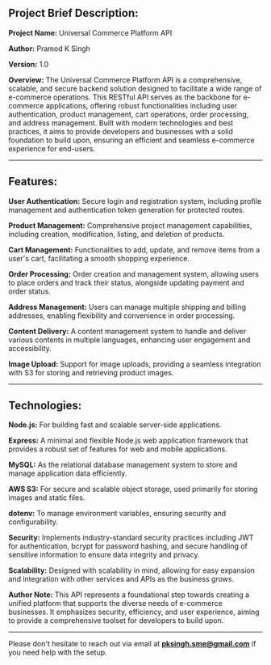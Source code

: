 
## Project Brief Description:

**Project Name:** Universal Commerce Platform API

**Author:** Pramod K Singh

**Version:** 1.0

**Overview:**
The Universal Commerce Platform API is a comprehensive, scalable, and secure backend solution designed to facilitate a wide range of e-commerce operations. This RESTful API serves as the backbone for e-commerce applications, offering robust functionalities including user authentication, product management, cart operations, order processing, and address management. Built with modern technologies and best practices, it aims to provide developers and businesses with a solid foundation to build upon, ensuring an efficient and seamless e-commerce experience for end-users.

---


## Features:

**User Authentication:** Secure login and registration system, including profile management and authentication token generation for protected routes.

**Product Management:** Comprehensive project management capabilities, including creation, modification, listing, and deletion of products.

**Cart Management:** Functionalities to add, update, and remove items from a user's cart, facilitating a smooth shopping experience.

**Order Processing:** Order creation and management system, allowing users to place orders and track their status, alongside updating payment and order status.

**Address Management:** Users can manage multiple shipping and billing addresses, enabling flexibility and convenience in order processing.

**Content Delivery:** A content management system to handle and deliver various contents in multiple languages, enhancing user engagement and accessibility.

**Image Upload:** Support for image uploads, providing a seamless integration with S3 for storing and retrieving product images.

---



## Technologies:

**Node.js:** For building fast and scalable server-side applications.

**Express:** A minimal and flexible Node.js web application framework that provides a robust set of features for web and mobile applications.

**MySQL:** As the relational database management system to store and manage application data efficiently.

**AWS S3:** For secure and scalable object storage, used primarily for storing images and static files.

**dotenv:** To manage environment variables, ensuring security and configurability.

**Security:**
Implements industry-standard security practices including JWT for authentication, bcrypt for password hashing, and secure handling of sensitive information to ensure data integrity and privacy.

**Scalability:**
Designed with scalability in mind, allowing for easy expansion and integration with other services and APIs as the business grows.

**Author Note:**
This API represents a foundational step towards creating a unified platform that supports the diverse needs of e-commerce businesses. It emphasizes security, efficiency, and user experience, aiming to provide a comprehensive toolset for developers to build upon.

---



Please don't hesitate to reach out via email at **pksingh.sme@gmail.com** if you need help with the setup.

